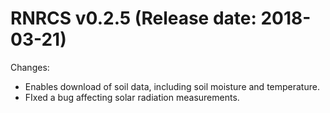 RNRCS v0.2.5 (Release date: 2018-03-21)
==============

Changes:

* Enables download of soil data, including soil moisture and temperature.
* FIxed a bug affecting solar radiation measurements.
